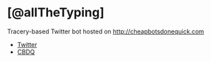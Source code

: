 # [@allTheTyping]
Tracery-based Twitter bot hosted on http://cheapbotsdonequick.com

* [Twitter](https://twitter.com/allTheTyping)
* [CBDQ](http://cheapbotsdonequick.com/source/alltheTyping)
